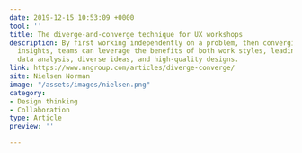 ```yaml
---
date: 2019-12-15 10:53:09 +0000
tool: ''
title: The diverge-and-converge technique for UX workshops
description: By first working independently on a problem, then converging to share
  insights, teams can leverage the benefits of both work styles, leading to rapid
  data analysis, diverse ideas, and high-quality designs.
link: https://www.nngroup.com/articles/diverge-converge/
site: Nielsen Norman
image: "/assets/images/nielsen.png"
category:
- Design thinking
- Collaboration
type: Article
preview: ''

---
```

